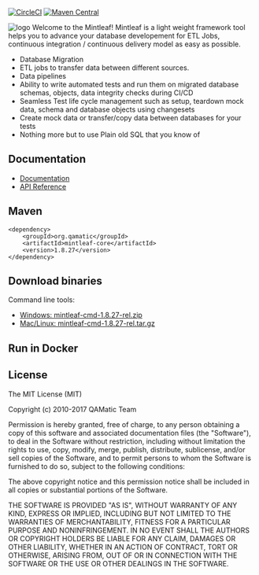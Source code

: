 [![CircleCI](https://circleci.com/gh/qamatic/mintleaf.svg?style=svg)](https://circleci.com/gh/qamatic/mintleaf)   [![Maven Central](https://maven-badges.herokuapp.com/maven-central/org.qamatic/mintleaf-core/badge.svg?style=plastic)](https://maven-badges.herokuapp.com/maven-central/org.qamatic/mintleaf-core)

![logo](https://github.com/qamatic/mintleaf/blob/master/doc/source/images/logosimple.png)
Welcome to the Mintleaf! Mintleaf is a light weight framework tool helps you to advance your database developement for ETL Jobs,  continuous integration / continuous delivery model as easy as possible.

- Database Migration
- ETL jobs to transfer data between different sources.
- Data pipelines
- Ability to write automated tests and run them on migrated database schemas, objects, data integrity checks during CI/CD
- Seamless Test life cycle management such as setup, teardown mock data, schema and database objects using changesets
- Create mock data or transfer/copy data between databases for your tests
- Nothing more but to use Plain old SQL that you know of

## Documentation

- [Documentation](https://qamatic.github.io/mintleaf/)
- [API Reference](https://qamatic.github.io/mintleaf/apidocs)

## Maven 
    <dependency>
        <groupId>org.qamatic</groupId>
        <artifactId>mintleaf-core</artifactId>
        <version>1.8.27</version>
    </dependency>
    
## Download binaries

Command line tools:
 
- [Windows: mintleaf-cmd-1.8.27-rel.zip](http://search.maven.org/remotecontent?filepath=org/qamatic/mintleaf-cmd/1.8.27/mintleaf-cmd-1.8.27-rel.zip) 
- [Mac/Linux: mintleaf-cmd-1.8.27-rel.tar.gz](http://search.maven.org/remotecontent?filepath=org/qamatic/mintleaf-cmd/1.8.27/mintleaf-cmd-1.8.27-rel.tar.gz) 


## Run in Docker


## License

The MIT License (MIT)

Copyright (c) 2010-2017 QAMatic Team

Permission is hereby granted, free of charge, to any person obtaining a copy
of this software and associated documentation files (the "Software"), to deal
in the Software without restriction, including without limitation the rights
to use, copy, modify, merge, publish, distribute, sublicense, and/or sell
copies of the Software, and to permit persons to whom the Software is
furnished to do so, subject to the following conditions:

The above copyright notice and this permission notice shall be included in all
copies or substantial portions of the Software.

THE SOFTWARE IS PROVIDED "AS IS", WITHOUT WARRANTY OF ANY KIND, EXPRESS OR
IMPLIED, INCLUDING BUT NOT LIMITED TO THE WARRANTIES OF MERCHANTABILITY,
FITNESS FOR A PARTICULAR PURPOSE AND NONINFRINGEMENT. IN NO EVENT SHALL THE
AUTHORS OR COPYRIGHT HOLDERS BE LIABLE FOR ANY CLAIM, DAMAGES OR OTHER
LIABILITY, WHETHER IN AN ACTION OF CONTRACT, TORT OR OTHERWISE, ARISING FROM,
OUT OF OR IN CONNECTION WITH THE SOFTWARE OR THE USE OR OTHER DEALINGS IN THE
SOFTWARE.

